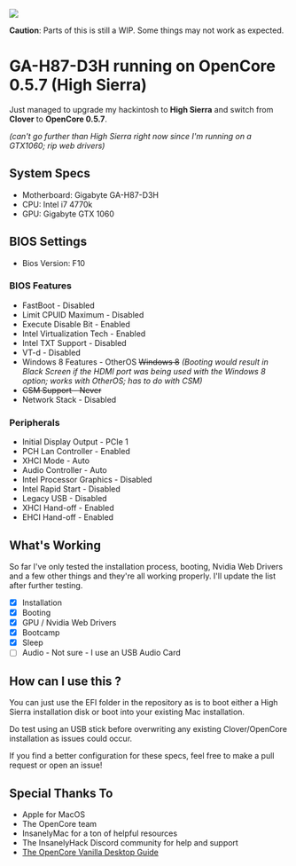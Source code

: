 ![](https://i.imgur.com/8bGkiIp.jpg)

**Caution**: Parts of this is still a WIP. Some things may not work as expected. 

# GA-H87-D3H running on OpenCore 0.5.7 (High Sierra)

Just managed to upgrade my hackintosh to **High Sierra** and switch from **Clover** to **OpenCore 0.5.7**.

*(can't go further than High Sierra right now since I'm running on a GTX1060; rip web drivers)​*

## System Specs

- Motherboard: Gigabyte GA-H87-D3H
- CPU: Intel i7 4770k
- GPU: Gigabyte GTX 1060

## BIOS Settings

- Bios Version: F10

### BIOS Features

- FastBoot - Disabled
- Limit CPUID Maximum - Disabled
- Execute Disable Bit - Enabled
- Intel Virtualization Tech - Enabled
- Intel TXT Support - Disabled
- VT-d - Disabled
- Windows 8 Features - OtherOS ~~Windows 8~~ *(Booting would result in Black Screen if the HDMI port was being used with the Windows 8 option; works with OtherOS; has to do with CSM)*
- ~~CSM Support - Never~~
- Network Stack - Disabled

### Peripherals

- Initial Display Output - PCIe 1
- PCH Lan Controller - Enabled
- XHCI Mode - Auto
- Audio Controller - Auto
- Intel Processor Graphics - Disabled
- Intel Rapid Start - Disabled
- Legacy USB - Disabled
- XHCI Hand-off - Enabled
- EHCI Hand-off - Enabled

## What's Working

So far I've only tested the installation process, booting, Nvidia Web Drivers and a few other things and they're all working properly. I'll update the list after further testing.

- [x] Installation
- [x] Booting
- [x] GPU / Nvidia Web Drivers
- [x] Bootcamp
- [x] Sleep
- [ ] Audio - Not sure - I use an USB Audio Card

## How can I use this ?

You can just use the EFI folder in the repository as is to boot either a High Sierra installation disk or boot into your existing Mac installation. 

Do test using an USB stick before overwriting any existing Clover/OpenCore installation as issues could occur. 

If you find a better configuration for these specs, feel free to make a pull request or open an issue!

## Special Thanks To

- Apple for MacOS
- The OpenCore team
- InsanelyMac for a ton of helpful resources
- The InsanelyHack Discord community for help and support
- [The OpenCore Vanilla Desktop Guide](https://khronokernel-2.gitbook.io/opencore-vanilla-desktop-guide/)
